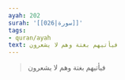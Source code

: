```yaml
---
ayah: 202
surah: '[[026|سورة]]'
tags:
- quran/ayah
text: فيأتيهم بغتة وهم لا يشعرون
---
```

> فيأتيهم بغتة وهم لا يشعرون
